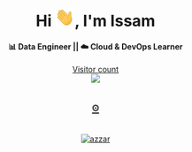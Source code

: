 <div align="center">
  <h1 align="center">Hi <img width="35" src="https://github.com/1999AZZAR/1999AZZAR/blob/main/resources/img/waving.gif">, I'm Issam</h1>
  <h4 align="center">📊 Data Engineer || ☁️ Cloud & DevOps Learner</h4>
  </div>
  
  <div align="center">
    <a href="https://github.com/eddaouissam">
   
  </div>
  
  <p align="center"> 
    Visitor count<br>
    <img src="https://profile-counter.glitch.me/eddaouissam/count.svg" />
  </p>
  
  <div>
    <samp>
      <h2 align="center">⚙️ </h2>
      <p align="center">
        <br/>
        <a href="https://www.linkedin.com/in/m’hamed-issam-ed-daou-045674211/" target="blank"><img align="center"
           src="https://img.shields.io/badge/linkedin-%231DA1F2.svg?style=for-the-badge&logo=linkedin&logoColor=white"
           alt="azzar" height="30"/></a>
      </p>
      </p>
    </samp>
  </div>
   
  
